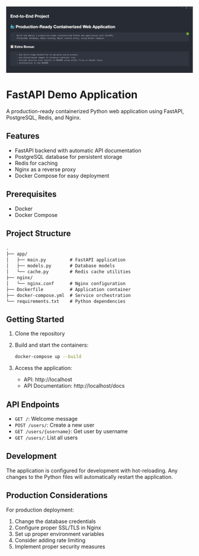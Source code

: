 ![End-to-End Project](./Task/Lap4.jpeg)

# FastAPI Demo Application

A production-ready containerized Python web application using FastAPI, PostgreSQL, Redis, and Nginx.

## Features

- FastAPI backend with automatic API documentation
- PostgreSQL database for persistent storage
- Redis for caching
- Nginx as a reverse proxy
- Docker Compose for easy deployment

## Prerequisites

- Docker
- Docker Compose

## Project Structure

```
.
├── app/
│   ├── main.py         # FastAPI application
│   ├── models.py       # Database models
│   └── cache.py        # Redis cache utilities
├── nginx/
│   └── nginx.conf      # Nginx configuration
├── Dockerfile          # Application container
├── docker-compose.yml  # Service orchestration
└── requirements.txt    # Python dependencies
```

## Getting Started

1. Clone the repository
2. Build and start the containers:
   ```bash
   docker-compose up --build
   ```

3. Access the application:
   - API: http://localhost
   - API Documentation: http://localhost/docs

## API Endpoints

- `GET /`: Welcome message
- `POST /users/`: Create a new user
- `GET /users/{username}`: Get user by username
- `GET /users/`: List all users

## Development

The application is configured for development with hot-reloading. Any changes to the Python files will automatically restart the application.

## Production Considerations

For production deployment:
1. Change the database credentials
2. Configure proper SSL/TLS in Nginx
3. Set up proper environment variables
4. Consider adding rate limiting
5. Implement proper security measures
